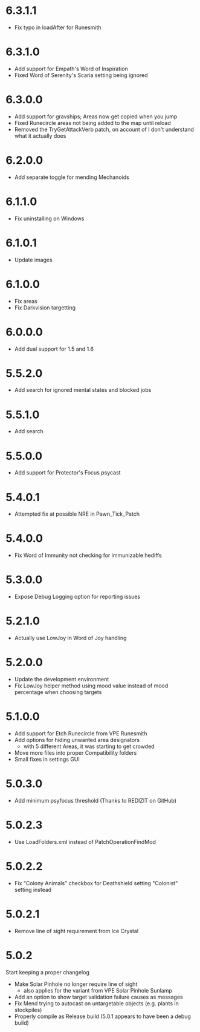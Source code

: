# 6.3.1.1

- Fix typo in loadAfter for Runesmith

# 6.3.1.0

- Add support for Empath's Word of Inspiration
- Fixed Word of Serenity's Scaria setting being ignored

# 6.3.0.0

- Add support for gravships; Areas now get copied when you jump
- Fixed Runecircle areas not being added to the map until reload
- Removed the TryGetAttackVerb patch, on account of I don't understand what it actually does

# 6.2.0.0

- Add separate toggle for mending Mechanoids

# 6.1.1.0

- Fix uninstalling on Windows

# 6.1.0.1

- Update images

# 6.1.0.0

- Fix areas
- Fix Darkvision targetting

# 6.0.0.0

- Add dual support for 1.5 and 1.6

# 5.5.2.0

- Add search for ignored mental states and blocked jobs
  
# 5.5.1.0

- Add search

# 5.5.0.0

- Add support for Protector's Focus psycast

# 5.4.0.1

- Attempted fix at possible NRE in Pawn_Tick_Patch

# 5.4.0.0

- Fix Word of Immunity not checking for immunizable hediffs

# 5.3.0.0

- Expose Debug Logging option for reporting issues

# 5.2.1.0

- Actually use LowJoy in Word of Joy handling

# 5.2.0.0

- Update the development environment
- Fix LowJoy helper method using mood value instead of mood percentage when choosing targets

# 5.1.0.0

- Add support for Etch Runecircle from VPE Runesmith
- Add options for hiding unwanted area designators
  - with 5 different Areas, it was starting to get crowded
- Move more files into proper Compatibility folders
- Small fixes in settings GUI

# 5.0.3.0

- Add minimum psyfocus threshold (Thanks to REDIZIT on GitHub)

# 5.0.2.3

- Use LoadFolders.xml instead of PatchOperationFindMod

# 5.0.2.2

- Fix "Colony Animals" checkbox for Deathshield setting "Colonist" setting instead

# 5.0.2.1

- Remove line of sight requirement from Ice Crystal

# 5.0.2

Start keeping a proper changelog

- Make Solar Pinhole no longer require line of sight
  - also applies for the variant from VPE Solar Pinhole Sunlamp
- Add an option to show target validation failure causes as messages
- Fix Mend trying to autocast on untargetable objects (e.g. plants in stockpiles)
- Properly compile as Release build (5.0.1 appears to have been a debug build)
